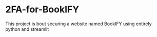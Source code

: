 # 2FA-for-BookIFY
This project is bout securing a website named BookIFY using entirely python and streamlit

